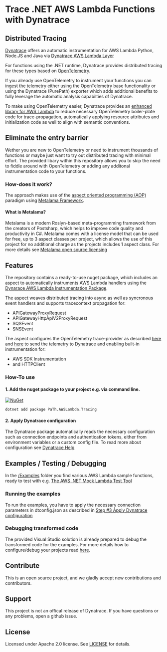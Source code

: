 # Trace .NET AWS Lambda Functions with Dynatrace

## Distributed Tracing
[Dynatrace](https://www.dyntrace.com) offers an automatic instrumentation for AWS Lambda Python, Node.JS and Java via [Dynatrace AWS Lambda Layer]()

For functions using the .NET runtime, Dynatrace provides distributed tracing for these types based on [OpenTelemetry](https://opentelemetry.io/).

If you already use OpenTelemetry to instrument your functions you can ingest the telemetry either using the OpenTelemetry base functionality or using the Dynatrace (PurePath) exporter which adds additional benefits to fully leverage the automatic analysis capabilties of Dynatrace. 

To make using OpenTelemetry easier, Dynatrace provides an [enhanced library for AWS Lambda](https://docs.dynatrace.com/docs/setup-and-configuration/setup-on-cloud-platforms/amazon-web-services/amazon-web-services-integrations/aws-lambda-integration/aws-lambda-otel-integration) to reduce necessary OpenTelemetry boiler-plate code for trace-propagation, automatically applying resource attributes and initialization code as well to align with semantic conventions. 

## Eliminate the entry barrier
Wether you are new to OpenTelemetry or need to instrument thousands of functions or maybe just want to try out distributed tracing with minimal effort. The provided libary within this repository allows you to skip the need to fiddle around with OpenTelemetry or adding any additonal instrumentation code to your functions. 

### How-does it work?
The approach makes use of the [aspect oriented programming (AOP)](https://en.wikipedia.org/wiki/Aspect-oriented_programming) paradigm using [Metalama Framework](https://www.postsharp.net/metalama). 

#### What is Metalama?
Metalama is a modern Roslyn-based meta-programming framework from the creators of Postsharp, which helps to improve code quality and productivity in C#. Metalama comes with a license model that can be used for free, up to 3 aspect classes per project, which allows the use of this project for no additional charge as the projects includes 1 aspect class. For more details see [Metalama open source licensing](https://blog.postsharp.net/post/metalama-open-source-licensing.html)

## Features
The repository contains a ready-to-use nuget package, which includes an aspect to automatically 
instruments AWS Lambda handlers using the [Dynarace AWS Lambda Instrumentation Package](https://docs.dynatrace.com/docs/setup-and-configuration/setup-on-cloud-platforms/amazon-web-services/amazon-web-services-integrations/aws-lambda-integration/aws-lambda-otel-integration). 

The aspect weaves distributed tracing into async as well as syncronous event handlers and supports tracecontext propagation for: 
* APIGatewayProxyRequest 
* APIGatewayHttpApiV2ProxyRequest
* SQSEvent 
* SNSEvent 

The aspect configures the OpenTelemetry trace-provider as described [here](https://docs.dynatrace.com/docs/setup-and-configuration/setup-on-cloud-platforms/amazon-web-services/amazon-web-services-integrations/aws-lambda-integration/aws-lambda-otel-integration#initialization) and [here](https://docs.dynatrace.com/docs/setup-and-configuration/setup-on-cloud-platforms/amazon-web-services/amazon-web-services-integrations/aws-lambda-integration/aws-lambda-otel-integration#special-considerations-for-httpclient-instrumentation) to send the telemetry to Dynatrace and enabling built-in instrumentation for: 
* AWS SDK Instrumentation
* and HTTPClient

### How-To use

#### 1. Add the nuget package to your project e.g. via command line. 
[![NuGet](http://img.shields.io/nuget/v/Path.AWSLambda.Tracing.svg)](https://www.nuget.org/packages/Path.AWSLambda.Tracing/)

```
dotnet add package PaTh.AWSLambda.Tracing
``` 

#### 2. Apply Dynatrace configuration
The Dynatrace package automatically reads the necessary configuration such as connection endpoints and authentication tokens, either from environment variables or a custom config file. To read more about configuration see [Dynatrace Help](https://www.dynatrace.com/support/help/setup-and-configuration/setup-on-cloud-platforms/microsoft-azure-services/opentelemetry-integration/opentelemetry-on-azure-functions)


## Examples / Testing / Debugging
In the [/Examples](/Examples/) folder you find various AWS Lambda sample functions, ready to test with e.g. [The AWS .NET Mock Lambda Test Tool](https://github.com/aws/aws-lambda-dotnet/blob/master/Tools/LambdaTestTool/README.md) 

### Running the examples
To run the examples, you have to apply the necessary connection parameters in dtconfig.json as described in [Step #3 Apply Dynatrace configuration](#3._Apply_Dynatrace_configuration)

### Debugging transformed code
The provided Visual Studio solution is already prepared to debug the transformed code for the examples. For more details how to configure/debug your projects read [here](https://doc.metalama.net/conceptual/using/debugging-aspect-oriented-code). 

## Contribute
This is an open source project, and we gladly accept new contributions and contributors.  

## Support
This project is not an offical release of Dynatrace. If you have questions or any problems, open a github issue.  

## License
Licensed under Apache 2.0 license. See [LICENSE](LICENSE) for details.
